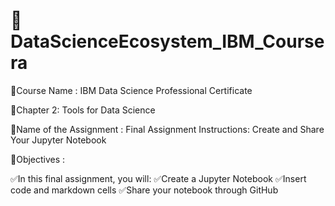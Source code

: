 # 🚀DataScienceEcosystem_IBM_Coursera

🧠Course Name : IBM Data Science Professional Certificate

📘Chapter 2: Tools for Data Science

📝Name of the Assignment : Final Assignment Instructions: Create and Share Your Jupyter Notebook

🎯Objectives : 

✅In this final assignment, you will:
✅Create a Jupyter Notebook
✅Insert code and markdown cells
✅Share your notebook through GitHub


